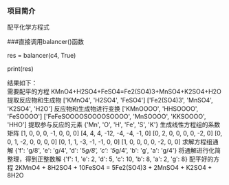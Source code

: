 ### 项目简介

配平化学方程式

###直接调用balancer()函数

res = balancer(c4, True)

print(res)

结果如下：  
需要配平的方程
    KMnO4+H2SO4+FeSO4=Fe2(SO4)3+MnSO4+K2SO4+H2O
提取反应物和生成物
    ['KMnO4', 'H2SO4', 'FeSO4'] ['Fe2(SO4)3', 'MnSO4', 'K2SO4', 'H2O']
反应物和生成物进行变换
    ['KMnOOOO', 'HHSOOOO', 'FeSOOOO'] ['FeFeSOOOOSOOOOSOOOO', 'MnSOOOO', 'KKSOOOO', 'HHO']
提取参与反应的元素
    {'Mn', 'O', 'H', 'Fe', 'S', 'K'}
生成线性方程组的系数矩阵
    [1, 0, 0, 0, -1, 0, 0, 0]
    [4, 4, 4, -12, -4, -4, -1, 0]
    [0, 2, 0, 0, 0, 0, -2, 0]
    [0, 0, 1, -2, 0, 0, 0, 0]
    [0, 1, 1, -3, -1, -1, 0, 0]
    [1, 0, 0, 0, 0, -2, 0, 0]
求解方程组通解
    {'f': 'g/8', 'e': 'g/4', 'd': '5*g/8', 'c': '5*g/4', 'b': 'g', 'a': 'g/4'}
将通解进行化简整理，得到正整数解
    {'f': 1, 'e': 2, 'd': 5, 'c': 10, 'b': 8, 'a': 2, 'g': 8}
配平好的方程
    2KMnO4 + 8H2SO4 + 10FeSO4 = 5Fe2(SO4)3 + 2MnSO4 + K2SO4 + 8H2O 
